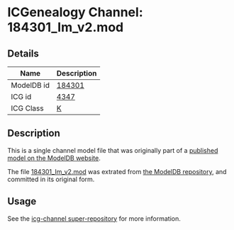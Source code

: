 # ICGenealogy Channel: 184301\_Im\_v2.mod

## Details

Name | Description
---- | -----------
ModelDB id | [184301](http://senselab.med.yale.edu/ModelDB/ShowModel.cshtml?model=184301)
ICG id | [4347](http://icg.neurotheory.ox.ac.uk/channels/1/4347)
ICG Class | [K](http://icg.neurotheory.ox.ac.uk/channels/1)

## Description

This is a single channel model file that was originally part of a [published model on the ModelDB website](http://senselab.med.yale.edu/mModelDB/ShowModel.cshtml?model=184301).

The file [184301\_Im\_v2.mod](184301_Im_v2.mod) was extrated from [the ModelDB repository](http://senselab.med.yale.edu/ModelDB/ShowModel.cshtml?model=184301), and committed in its original form.

## Usage

See the [icg-channel super-repository](https://github.com/icgenealogy/icg-channels) for more information.